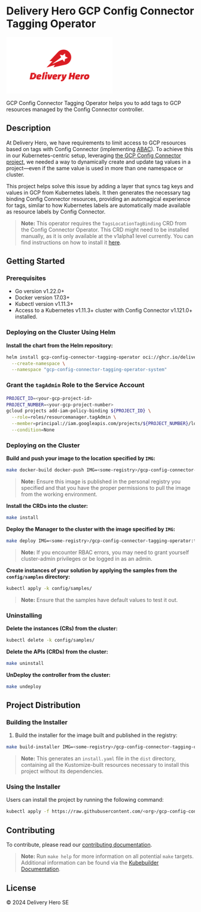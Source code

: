 # Delivery Hero GCP Config Connector Tagging Operator

[![Delivery Hero](./img/dh-logo.png)](#)

GCP Config Connector Tagging Operator helps you to add tags to GCP resources managed by the Config Connector controller.

## Description

At Delivery Hero, we have requirements to limit access to GCP resources based on tags with Config Connector (implementing [ABAC](https://cloud.google.com/iam/docs/tags-access-control)). To achieve this in our Kubernetes-centric setup, leveraging [the GCP Config Connector project](https://github.com/GoogleCloudPlatform/k8s-config-connector), we needed a way to dynamically create and update tag values in a project—even if the same value is used in more than one namespace or cluster.

This project helps solve this issue by adding a layer that syncs tag keys and values in GCP from Kubernetes labels. It then generates the necessary tag binding Config Connector resources, providing an automagical experience for tags, similar to how Kubernetes labels are automatically made available as resource labels by Config Connector.

> **Note:** This operator requires the `TagsLocationTagBinding` CRD from the Config Connector Operator. This CRD might need to be installed manually, as it is only available at the v1alpha1 level currently. You can find instructions on how to install it [here](https://cloud.google.com/config-connector/docs/how-to/install-alpha-crds).


## Getting Started

### Prerequisites

- Go version v1.22.0+
- Docker version 17.03+
- Kubectl version v1.11.3+
- Access to a Kubernetes v1.11.3+ cluster with Config Connector v1.121.0+ installed.

### Deploying on the Cluster Using Helm

**Install the chart from the Helm repository:**

```sh
helm install gcp-config-connector-tagging-operator oci://ghcr.io/deliveryhero/gcp-config-connector-tagging-operator/helm-chart/gcp-config-connector-tagging-operator \
  --create-namespace \
  --namespace "gcp-config-connector-tagging-operator-system"
```

### Grant the `tagAdmin` Role to the Service Account

```sh
PROJECT_ID=<your-gcp-project-id>
PROJECT_NUMBER=<your-gcp-project-number>
gcloud projects add-iam-policy-binding ${PROJECT_ID} \
  --role=roles/resourcemanager.tagAdmin \
  --member=principal://iam.googleapis.com/projects/${PROJECT_NUMBER}/locations/global/workloadIdentityPools/${PROJECT_ID}.svc.id.goog/subject/ns/gcp-config-connector-tagging-operator-system/sa/gcp-config-connector-tagging-operator-controller-manager \
  --condition=None
```

### Deploying on the Cluster

**Build and push your image to the location specified by `IMG`:**

```sh
make docker-build docker-push IMG=<some-registry>/gcp-config-connector-tagging-operator:tag
```

> **Note:** Ensure this image is published in the personal registry you specified and that you have the proper permissions to pull the image from the working environment.

**Install the CRDs into the cluster:**

```sh
make install
```

**Deploy the Manager to the cluster with the image specified by `IMG`:**

```sh
make deploy IMG=<some-registry>/gcp-config-connector-tagging-operator:tag
```

> **Note:** If you encounter RBAC errors, you may need to grant yourself cluster-admin privileges or be logged in as an admin.

**Create instances of your solution by applying the samples from the `config/samples` directory:**

```sh
kubectl apply -k config/samples/
```

> **Note:** Ensure that the samples have default values to test it out.

### Uninstalling

**Delete the instances (CRs) from the cluster:**

```sh
kubectl delete -k config/samples/
```

**Delete the APIs (CRDs) from the cluster:**

```sh
make uninstall
```

**UnDeploy the controller from the cluster:**

```sh
make undeploy
```

## Project Distribution

### Building the Installer

1. Build the installer for the image built and published in the registry:

```sh
make build-installer IMG=<some-registry>/gcp-config-connector-tagging-operator:tag
```

> **Note:** This generates an `install.yaml` file in the `dist` directory, containing all the Kustomize-built resources necessary to install this project without its dependencies.

### Using the Installer

Users can install the project by running the following command:

```sh
kubectl apply -f https://raw.githubusercontent.com/<org>/gcp-config-connector-tagging-operator/<tag or branch>/dist/install.yaml
```

## Contributing

To contribute, please read our [contributing documentation](CONTRIBUTING.md).

> **Note:** Run `make help` for more information on all potential `make` targets. Additional information can be found via the [Kubebuilder Documentation](https://book.kubebuilder.io/introduction.html).

## License

&copy; 2024 Delivery Hero SE